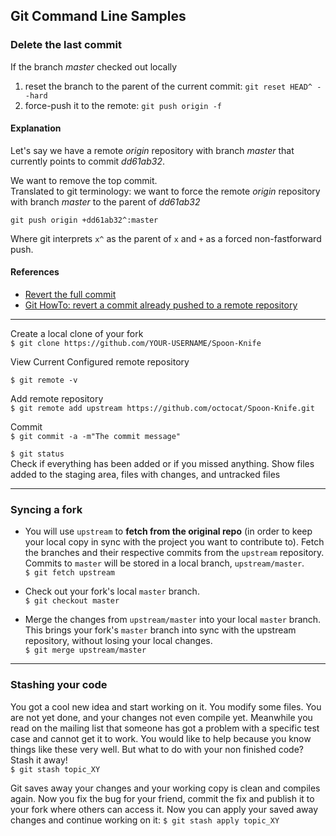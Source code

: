 ## Git Command Line Samples

### __Delete the last commit__

If the branch _master_ checked out locally
1. reset the branch to the parent of the current commit: `git reset HEAD^ --hard`
2. force-push it to the remote: `git push origin -f`

#### Explanation  
Let's say we have a remote _origin_ repository with branch _master_ that currently points to commit _dd61ab32_.  

We want to remove the top commit.  
Translated to git terminology: we want to force the remote _origin_ repository with branch _master_ to the parent of _dd61ab32_

`git push origin +dd61ab32^:master`

Where git interprets `x^` as the parent of `x` and `+` as a forced non-fastforward push.

#### References
* [Revert the full commit](https://gist.github.com/gunjanpatel/18f9e4d1eb609597c50c2118e416e6a6)
 * [Git HowTo: revert a commit already pushed to a remote repository](http://christoph.ruegg.name/blog/git-howto-revert-a-commit-already-pushed-to-a-remote-reposit.html)

 ---

Create a local clone of your fork  
 `$ git clone https://github.com/YOUR-USERNAME/Spoon-Knife`

View Current Configured remote repository  
```
$ git remote -v
```

Add remote repository  
`$ git remote add upstream https://github.com/octocat/Spoon-Knife.git`

Commit  
`$ git commit -a -m"The commit message"`

`$ git status`  
    Check if everything has been added or if you missed anything. Show files added to the staging area, files with changes, and untracked files



---
### Syncing a fork

* You will use `upstream` to __fetch from the original repo__ (in order to keep your local copy in sync with the project you want to contribute to). Fetch the branches and their respective commits from the `upstream` repository. Commits to `master` will be stored in a local branch, `upstream/master`.  
`$ git fetch upstream`

* Check out your fork's local `master` branch.  
`$ git checkout master`

* Merge the changes from `upstream/master` into your local `master`  branch. This brings your fork's `master` branch into sync with the upstream repository, without losing your local changes.  
`$ git merge upstream/master`

---
### Stashing your code

You got a cool new idea and start working on it. You modify some files. You are not yet done, and your changes not even compile yet. Meanwhile you read on the mailing list that someone has got a problem with a specific test case and cannot get it to work. You would like to help because you know things like these very well. But what to do with your non finished code? Stash it away!  
`$ git stash topic_XY`

Git saves away your changes and your working copy is clean and compiles again. Now you fix the bug for your friend, commit the fix and publish it to your fork where others can access it. Now you can apply your saved away changes and continue working on it:
`$ git stash apply topic_XY`
